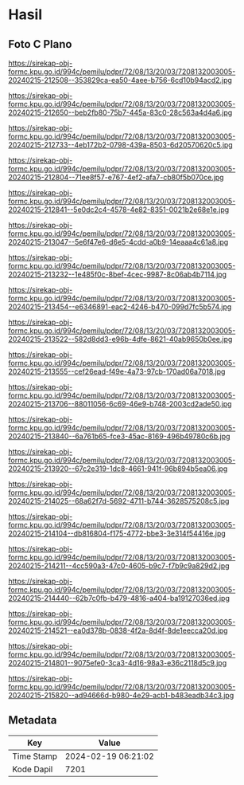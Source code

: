 # Hasil

## Foto C Plano

https://sirekap-obj-formc.kpu.go.id/994c/pemilu/pdpr/72/08/13/20/03/7208132003005-20240215-212508--353829ca-ea50-4aee-b756-6cd10b94acd2.jpg

https://sirekap-obj-formc.kpu.go.id/994c/pemilu/pdpr/72/08/13/20/03/7208132003005-20240215-212650--beb2fb80-75b7-445a-83c0-28c563a4d4a6.jpg

https://sirekap-obj-formc.kpu.go.id/994c/pemilu/pdpr/72/08/13/20/03/7208132003005-20240215-212733--4eb172b2-0798-439a-8503-6d20570620c5.jpg

https://sirekap-obj-formc.kpu.go.id/994c/pemilu/pdpr/72/08/13/20/03/7208132003005-20240215-212804--71ee8f57-e767-4ef2-afa7-cb80f5b070ce.jpg

https://sirekap-obj-formc.kpu.go.id/994c/pemilu/pdpr/72/08/13/20/03/7208132003005-20240215-212841--5e0dc2c4-4578-4e82-8351-0021b2e68e1e.jpg

https://sirekap-obj-formc.kpu.go.id/994c/pemilu/pdpr/72/08/13/20/03/7208132003005-20240215-213047--5e6f47e6-d6e5-4cdd-a0b9-14eaaa4c61a8.jpg

https://sirekap-obj-formc.kpu.go.id/994c/pemilu/pdpr/72/08/13/20/03/7208132003005-20240215-213232--1e485f0c-8bef-4cec-9987-8c06ab4b7114.jpg

https://sirekap-obj-formc.kpu.go.id/994c/pemilu/pdpr/72/08/13/20/03/7208132003005-20240215-213454--e6346891-eac2-4246-b470-099d7fc5b574.jpg

https://sirekap-obj-formc.kpu.go.id/994c/pemilu/pdpr/72/08/13/20/03/7208132003005-20240215-213522--582d8dd3-e96b-4dfe-8621-40ab9650b0ee.jpg

https://sirekap-obj-formc.kpu.go.id/994c/pemilu/pdpr/72/08/13/20/03/7208132003005-20240215-213555--cef26ead-f49e-4a73-97cb-170ad06a7018.jpg

https://sirekap-obj-formc.kpu.go.id/994c/pemilu/pdpr/72/08/13/20/03/7208132003005-20240215-213706--88011056-6c69-46e9-b748-2003cd2ade50.jpg

https://sirekap-obj-formc.kpu.go.id/994c/pemilu/pdpr/72/08/13/20/03/7208132003005-20240215-213840--6a761b65-fce3-45ac-8169-496b49780c6b.jpg

https://sirekap-obj-formc.kpu.go.id/994c/pemilu/pdpr/72/08/13/20/03/7208132003005-20240215-213920--67c2e319-1dc8-4661-941f-96b894b5ea06.jpg

https://sirekap-obj-formc.kpu.go.id/994c/pemilu/pdpr/72/08/13/20/03/7208132003005-20240215-214025--68a62f7d-5692-4711-b744-3628575208c5.jpg

https://sirekap-obj-formc.kpu.go.id/994c/pemilu/pdpr/72/08/13/20/03/7208132003005-20240215-214104--db816804-f175-4772-bbe3-3e314f54416e.jpg

https://sirekap-obj-formc.kpu.go.id/994c/pemilu/pdpr/72/08/13/20/03/7208132003005-20240215-214211--4cc590a3-47c0-4605-b9c7-f7b9c9a829d2.jpg

https://sirekap-obj-formc.kpu.go.id/994c/pemilu/pdpr/72/08/13/20/03/7208132003005-20240215-214440--62b7c0fb-b479-4816-a404-ba19127036ed.jpg

https://sirekap-obj-formc.kpu.go.id/994c/pemilu/pdpr/72/08/13/20/03/7208132003005-20240215-214521--ea0d378b-0838-4f2a-8d4f-8de1eecca20d.jpg

https://sirekap-obj-formc.kpu.go.id/994c/pemilu/pdpr/72/08/13/20/03/7208132003005-20240215-214801--9075efe0-3ca3-4d16-98a3-e36c2118d5c9.jpg

https://sirekap-obj-formc.kpu.go.id/994c/pemilu/pdpr/72/08/13/20/03/7208132003005-20240215-215820--ad94666d-b980-4e29-acb1-b483eadb34c3.jpg


## Metadata

| Key        | Value               |
| ---------- | ------------------- |
| Time Stamp | 2024-02-19 06:21:02 |
| Kode Dapil | 7201                |



